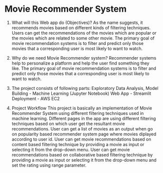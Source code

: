 
# Movie Recommender System
1. What will this Web app do (Objectives)?
As the name suggests, it recommends movies based on different kinds of filtering techniques.
Users can get the recommendations of the movies which are popular or the movies which are related to some other movie.
The primary goal of movie recommendation systems is to filter and predict only those movies that a corresponding user is most likely to want to watch.

2. Why do we need Movie Recommender system?
Recommender systems help to personalize a platform and help the user find something they like.
The primary goal of movie recommendation systems is to filter and predict only those movies that a corresponding user is most likely to want to watch.

3. The project consists of following parts:
Exploratory Data Analysis, Model Building - Machine Learning (Jupyter Notebook)
Web App - Streamlit
Deployment - AWS EC2


4. Project Workflow
This project is basically an implementation of Movie Recommender System using different filtering techniques used in machine learning.
Different pages in the app are using different filtering techniques based on which user get the resultant movie recommendations.
User can get a list of movies as an output when go on popularity based recommender system page where movies diplayed according to user id.
User can get movie recommendations based on content based filtering technique by providing a movie as input or selecting it from the drop-down menu.
User can get movie recommendations based on collaborative based filtering technique by providing a movie as input or selecting it from the drop-down menu and set the rating using range parameter.

